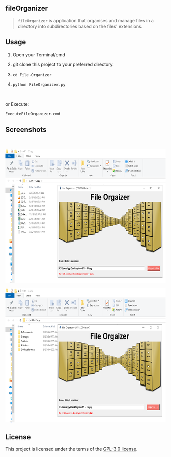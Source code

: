 ## fileOrganizer
> `fileOrganizer` is application that organises and manage files in a directory into subdirectories based on the files' extensions.


## Usage

1. Open your Terminal/cmd

2. git clone this project to your preferred directory.

3. `cd File-Organizer`

4. `python FileOrganizer.py`

<br/>

or Execute:
```
ExecuteFileOrganizer.cmd
```

## Screenshots  

<br>

<img src="screenshots/screenshot02.png" width=645 height=420></img>

<img src="screenshots/screenshot03.png" width=645 height=420></img>



## License
This project is licensed under the terms of the [GPL-3.0 license](https://github.com/yogesh7132/File-Organizer/blob/master/LICENSE).
